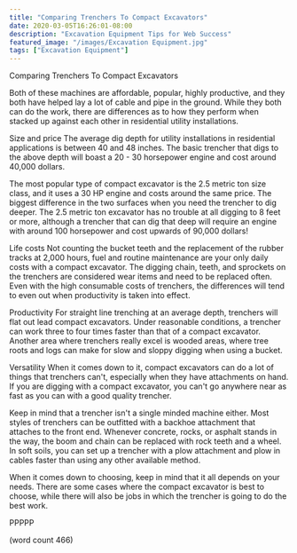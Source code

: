 ```yaml
---
title: "Comparing Trenchers To Compact Excavators"
date: 2020-03-05T16:26:01-08:00
description: "Excavation Equipment Tips for Web Success"
featured_image: "/images/Excavation Equipment.jpg"
tags: ["Excavation Equipment"]
---
```


Comparing Trenchers To Compact Excavators

Both of these machines are affordable, popular, 
highly productive, and they both have helped lay a
lot of cable and pipe in the ground.  While they
both can do the work, there are differences as
to how they perform when stacked up against each
other in residential utility installations.

Size and price
The average dig depth for utility installations in
residential applications is between 40 and 48
inches.  The basic trencher that digs to the above
depth will boast a 20 - 30 horsepower engine and
cost around 40,000 dollars.  

The most popular type of compact excavator is the
2.5 metric ton size class, and it uses a 30 HP
engine and costs around the same price.  The 
biggest difference in the two surfaces when you 
need the trencher to dig deeper.  The 2.5 metric
ton excavator has no trouble at all digging to 8
feet or more, although a trencher that can dig
that deep will require an engine with around 100
horsepower and cost upwards of 90,000 dollars!

Life costs
Not counting the bucket teeth and the replacement
of the rubber tracks at 2,000 hours, fuel and
routine maintenance are your only daily costs
with a compact excavator.  The digging chain, teeth,
and sprockets on the trenchers are considered
wear items and need to be replaced often.  Even
with the high consumable costs of trenchers, the
differences will tend to even out when productivity
is taken into effect.

Productivity
For straight line trenching at an average depth,
trenchers will flat out lead compact excavators.
Under reasonable conditions, a trencher can work
three to four times faster than that of a compact
excavator.  Another area where trenchers really
excel is wooded areas, where tree roots and logs
can make for slow and sloppy digging when using a
bucket.  

Versatility
When it comes down to it, compact excavators can
do a lot of things that trenchers can't, especially
when they have attachments on hand.  If you are
digging with a compact excavator, you can't go
anywhere near as fast as you can with a good quality
trencher.

Keep in mind that a trencher isn't a single minded
machine either.  Most styles of trenchers can be
outfitted with a backhoe attachment that attaches
to the front end.  Whenever concrete, rocks, or
asphalt stands in the way, the boom and chain can
be replaced with rock teeth and a wheel.  In soft
soils, you can set up a trencher with a plow
attachment and plow in cables faster than using
any other available method.

When it comes down to choosing, keep in mind that
it all depends on your needs.  There are some
cases where the compact excavator is best to 
choose, while there will also be jobs in which
the trencher is going to do the best work.

PPPPP

(word count 466)
